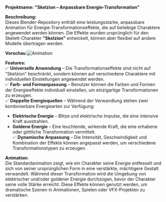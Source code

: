 **Projektname:** **"Skelzion – Anpassbare Energie-Transformation"**  

**Beschreibung:**  
Dieses Blender-Repository enthält eine leistungsstarke, anpassbare Animation für Energie-Transformationseffekte, die auf beliebige Charaktere angewendet werden können. Die Effekte wurden ursprünglich für den Skelett-Charakter **"Skelzion"** entwickelt, können aber flexibel auf andere Modelle übertragen werden.  

**Vorschau**
![Animation](pfad/zur/datei.gif)

**Features:**  
✅ **Universelle Anwendung** – Die Transformationseffekte sind nicht auf "Skelzion" beschränkt, sondern können auf verschiedene Charaktere mit individuellen Einstellungen angewendet werden.  
✅ **Farb- und Formanpassung** – Benutzer können die Farben und Formen der Energieeffekte individuell einstellen, um einzigartige Transformationen zu erzeugen.  
✅ **Doppelte Energiequellen** – Während der Verwandlung stehen zwei kombinierbare Energiearten zur Verfügung:  
   - **Elektrische Energie** – Blitze und elektrische Impulse, die eine intensive Kraft ausstrahlen.  
   - **Goldene Energie** – Eine leuchtende, wirkende Kraft, die eine erhabene oder göttliche Transformation vermittelt.  
✅ **Dynamische Anpassung** – Die Intensität, Geschwindigkeit und Kombination der Effekte können angepasst werden, um verschiedene Transformationstypen zu erzeugen.  

**Animation:**  
Die Standardanimation zeigt, wie ein Charakter seine Energie entfesselt und sich von seiner ursprünglichen Form in eine verstärkte, mächtigere Gestalt verwandelt. Während dieser Transformation wird die Umgebung von elektrischer und/oder goldener Energie durchzogen, bevor der Charakter seine volle Stärke erreicht. Diese Effekte können genutzt werden, um dramatische Szenen in Animationen, Spielen oder VFX-Projekten zu verstärken.  
